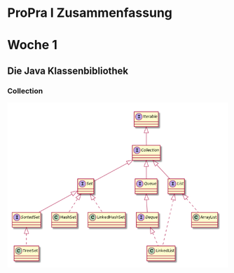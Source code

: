 # ProPra I Zusammenfassung

# Woche 1

## Die Java Klassenbibliothek

### Collection
![Classrelations](images/classrelations.png)

